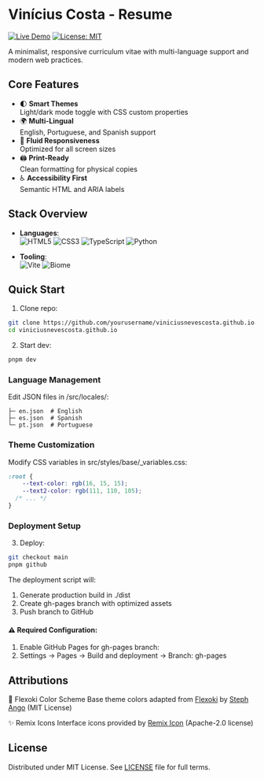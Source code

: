 # Vinícius Costa - Resume

[![Live Demo](https://img.shields.io/badge/%F0%9F%9A%80-Live%20Demo-2EA44F)](https://viniciusnevescosta.github.io)
[![License: MIT](https://img.shields.io/badge/License-MIT-yellow.svg)](LICENSE)

A minimalist, responsive curriculum vitae with multi-language support and modern web practices.

## Core Features

- 🌓 **Smart Themes**  
  Light/dark mode toggle with CSS custom properties
- 🌍 **Multi-Lingual**  
  English, Portuguese, and Spanish support
- 📱 **Fluid Responsiveness**  
  Optimized for all screen sizes
- 🖨️ **Print-Ready**  
  Clean formatting for physical copies
- ♿ **Accessibility First**  
  Semantic HTML and ARIA labels

## Stack Overview

- **Languages**:  
  ![HTML5](https://img.shields.io/badge/-HTML5-E34F26?logo=html5&logoColor=white)
  ![CSS3](https://img.shields.io/badge/-CSS3-1572B6?logo=css3&logoColor=white)
  ![TypeScript](https://img.shields.io/badge/-TypeScript-3178C6?logo=typescript&logoColor=white)
  ![Python](https://img.shields.io/badge/-Python-3178C6?logo=python&logoColor=white)

- **Tooling**:  
  ![Vite](https://img.shields.io/badge/-Vite-646CFF?logo=vite&logoColor=white)
  ![Biome](https://img.shields.io/badge/-Biome-000?logo=biome&logoColor=white)

## Quick Start

1. Clone repo:  
```bash
git clone https://github.com/yourusername/viniciusnevescosta.github.io.git
cd viniciusnevescosta.github.io
```

2. Start dev:  
```bash
pnpm dev
```

### Language Management

Edit JSON files in /src/locales/:

```
├─ en.json  # English
├─ es.json  # Spanish
└─ pt.json  # Portuguese
```

### Theme Customization

Modify CSS variables in src/styles/base/_variables.css:
```css
:root {
	--text-color: rgb(16, 15, 15);
	--text2-color: rgb(111, 110, 105);
  /* ... */
}
```

### Deployment Setup

3. Deploy:  
```bash
git checkout main
pnpm github
```

The deployment script will:

1. Generate production build in ./dist
2. Create gh-pages branch with optimized assets
3. Push branch to GitHub

#### ⚠️ Required Configuration:

1. Enable GitHub Pages for gh-pages branch:
2. Settings → Pages → Build and deployment → Branch: gh-pages

## Attributions

🎨 Flexoki Color Scheme
Base theme colors adapted from [Flexoki](https://github.com/kepano/flexoki) by [Steph Ango](https://stephango.com/) (MIT License)

✨ Remix Icons
Interface icons provided by [Remix Icon](https://remixicon.com/) (Apache-2.0 license)

## License

Distributed under MIT License.
See [LICENSE](LICENSE) file for full terms.
